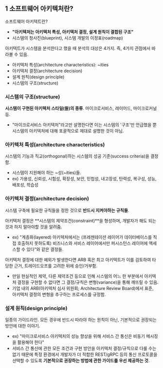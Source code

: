 ## 1 소프트웨어 아키텍처란?

소프트웨어 아키텍트란?

- **"아키텍처는 아키텍처 특성, 아키텍처 결정, 설계 원칙이 결합된 구조"**
- 시스템의 청사진(blueprint), 시스템 개발의 이정표(roadmap)

아키텍트가 시스템을 분석한다고 했을 때 분석의 대상은 4가지. 즉, 4가지 관점에서 바라볼 수 있음.

- 아키텍처 특성(architecture characteristics): ~ities
- 아키텍처 결정(architecture decision)
- 설계 원칙(design principle)
- 시스템의 구조(structure)

### 시스템의 구조(structure)

**시스템이 구현된 아키텍처 스타일(들)의 종류**. 마이크로서비스, 레이어드, 마이크로커널 등.

- "마이크로서비스 아키텍처"라고만 설명한다면 이는 시스템의 '구조'만 언급했을 뿐 시스템의 아키텍처에 대해 포괄적으로 제대로 설명한 것이 아님.

### 아키텍처 특성(architecture characteristics)

시스템의 기능과 직교(orthogonal)하는 시스템의 성공 기준(success criteria)을 결정함.

- 시스템이 지원해야 하는 ~성(~ities)들.
- ex) 가용성, 신뢰성, 시험성, 확장성, 보안, 민첩성, 내고장성, 탄력성, 복구성, 성능, 배포성, 학습성

### 아키텍처 결정(architecture decision)

시스템 구축에 필요한 규칙들을 정한 것으로 **반드시 지켜야하는 규칙들**.

아키텍처 결정은 **시스템의 제약조건(constraint)**을 형성하며, 개발자가 해도 되는 것과 하지 말아야할 것을 알려줌.

- ex) "계층화(layered) 아키텍처에서는 (프레젠테이션 레이어가 데이터베이스를 직접 호출하지 못하도록) 비즈니스와 서비스 레이어에서만 퍼시스턴스 레이어에 액세스할 수 있다"와 같은 결정들.

아키텍처 결정에 대한 예외가 발생한다면 ARB 혹은 최고 아키텍트가 이를 검토하여 타당한 근거, 트레이드오프를 고려한 뒤에 승인/거부함.

- 만일 현실적인 제약, 다른 제약조건 등으로 인해 시스템의 어느 한 부분에서 아키텍처 결정을 구현할 수 없다면 그 결정/규칙은 변형(variance)을 통해 깨뜨릴 수 있음.
- 기업 내의 ARB(아키텍처 심사 위원회; Architecture Review Board)에서 표준, 아키텍처 결정의 변형을 추구하는 프로세스를 규정함.

### 설계 원칙(design principle)

일종의 가이드라인. 모든 경우에 반드시 따라야 하는 원칙이 아닌, 기본적으로 권장되는 방안에 대한 이야기.

- ex) "마이크로서비스 아키텍처의 성능 향상을 위해 서비스 간 통신은 비동기 메시징을 활용해야 한다"
- 서비스 간 통신에 관한 모든 조건과 구현 방안을 아키텍처 결정/규칙으로 다룰 수는 없기 때문에 특정 환경에서 개발자가 더 적합한 REST/gRPC 등의 통신 프로토콜을 선택할 수 있도록 **기본적으로 권장하는 방법에 관한 가이드를 우선 제공하는 것**.
